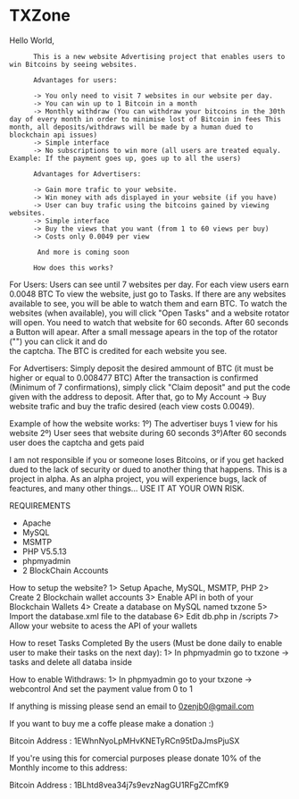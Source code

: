 # TXZone
Hello World,

          This is a new website Advertising project that enables users to win Bitcoins by seeing websites.

          Advantages for users:
         
          -> You only need to visit 7 websites in our website per day.
          -> You can win up to 1 Bitcoin in a month
          -> Monthly withdraw (You can withdraw your bitcoins in the 30th day of every month in order to minimise lost of Bitcoin in fees This month, all deposits/withdraws will be made by a human dued to blockchain api issues)
          -> Simple interface
          -> No subscriptions to win more (all users are treated equaly. Example: If the payment goes up, goes up to all the users)

          Advantages for Advertisers:

          -> Gain more trafic to your website.
          -> Win money with ads displayed in your website (if you have)
          -> User can buy trafic using the bitcoins gained by viewing websites.
          -> Simple interface
          -> Buy the views that you want (from 1 to 60 views per buy)
          -> Costs only 0.0049 per view

           And more is coming soon
 
          How does this works?

For Users:
      Users can see until 7 websites per day. For each view users earn 0.0048 BTC
      To view the website, just go to Tasks. If there are any websites available to see, you will be able to watch them and earn BTC.
      To watch the websites (when available), you will click "Open Tasks" and a website rotator will open. You need to watch that website for 60 
      seconds. After 60 seconds a Button will apear. After a small message apears in the top of the rotator ("</script>") you can click it and do  
      the captcha. The BTC is credited for each website you see.

For Advertisers:
      Simply deposit the desired ammount of BTC (it must be higher or equal to 0.008477 BTC)
      After the transaction is confirmed (Minimum of 7 confirmations), simply click "Claim deposit" and put the code given with the address to deposit.
      After that, go to My Account -> Buy website trafic and buy the trafic desired (each view costs 0.0049).

Example of how the website works:
 1º) The advertiser buys 1 view for his website
 2º) User sees that website during 60 seconds
 3º)After 60 seconds user does the captcha and gets paid
 

I am not responsible if you or someone loses Bitcoins, or if you get hacked dued to the lack of security or dued to another thing that happens.
This is a project in alpha. As an alpha project, you will experience bugs, lack of feactures, and many other things...
USE IT AT YOUR OWN RISK.


REQUIREMENTS
- Apache
- MySQL
- MSMTP
- PHP V5.5.13
- phpmyadmin
- 2 BlockChain Accounts

How to setup the website?
1> Setup Apache, MySQL, MSMTP, PHP
2> Create 2 Blockchain wallet accounts
3> Enable API in both of your Blockchain Wallets
4> Create a database on MySQL named txzone
5> Import the database.xml file to the database
6> Edit db.php in /scripts
7> Allow your website to acess the API of your wallets

How to reset Tasks Completed By the users (Must be done daily to enable user to make their tasks on the next day):
1> In phpmyadmin go to txzone -> tasks and delete all databa inside

How to enable Withdraws:
1> In phpmyadmin go to your txzone -> webcontrol And set the payment value from 0 to 1

If anything is missing please send an email to 0zenjb0@gmail.com

If you want to buy me a coffe please make a donation :)

Bitcoin Address : 1EWhnNyoLpMHvKNETyRCn95tDaJmsPjuSX


If you're using this for comercial purposes please donate 10% of the Monthly income to this address: 

Bitcoin Address : 1BLhtd8vea34j7s9evzNagGU1RFgZCmfK9

